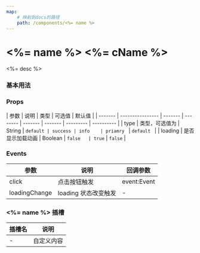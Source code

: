 ```yaml
---
map:
    # 映射到docs的路径
    path: /components/<%= name %>
---
```


# <%= name %> <%= cName %>

<%= desc %>

### 基本用法

<demo src="./demo/demo.vue"
  language="vue"
  title="基本用法"
  desc="点击按钮触发 count++">
</demo>

### Props

| 参数    | 说明             | 类型    | 可选值   | 默认值  |
| ------- | ---------------- | ------- | -------- | ------- | ------- | --------- | ---------- |
| type    | 类型，可选值为   | String  | `default | success | info    | priamry ` | `default ` |
| loading | 是否显示加载动画 | Boolean | `false   | true`   | `false` |

### Events

| 参数          | 说明                 | 回调参数    |
| ------------- | -------------------- | ----------- |
| click         | 点击按钮触发         | event:Event |
| loadingChange | loading 状态改变触发 | -           |

### <%= name %> 插槽

| 插槽名 | 说明       |
| ------ | ---------- |
| -      | 自定义内容 |
